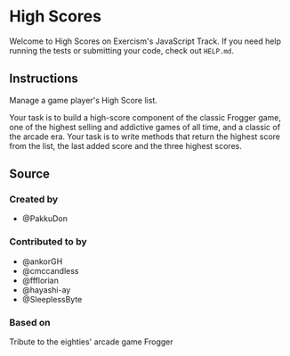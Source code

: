 # High Scores

Welcome to High Scores on Exercism's JavaScript Track.
If you need help running the tests or submitting your code, check out `HELP.md`.

## Instructions

Manage a game player's High Score list.

Your task is to build a high-score component of the classic Frogger game, one of the highest selling and addictive games of all time, and a classic of the arcade era. Your task is to write methods that return the highest score from the list, the last added score and the three highest scores.

## Source

### Created by

- @PakkuDon

### Contributed to by

- @ankorGH
- @cmccandless
- @ffflorian
- @hayashi-ay
- @SleeplessByte

### Based on

Tribute to the eighties' arcade game Frogger